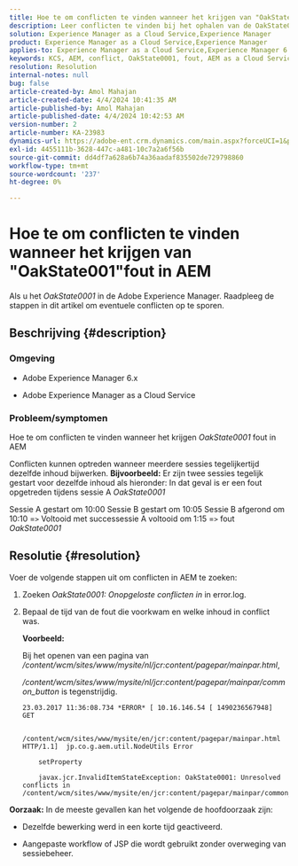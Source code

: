 ```yaml
---
title: Hoe te om conflicten te vinden wanneer het krijgen van "OakState001"fout in AEM
description: Leer conflicten te vinden bij het ophalen van de OakState001-fout in Adobe Experience Manager.
solution: Experience Manager as a Cloud Service,Experience Manager
product: Experience Manager as a Cloud Service,Experience Manager
applies-to: Experience Manager as a Cloud Service,Experience Manager 6.5
keywords: KCS, AEM, conflict, OakState0001, fout, AEM as a Cloud Service
resolution: Resolution
internal-notes: null
bug: false
article-created-by: Amol Mahajan
article-created-date: 4/4/2024 10:41:35 AM
article-published-by: Amol Mahajan
article-published-date: 4/4/2024 10:42:53 AM
version-number: 2
article-number: KA-23983
dynamics-url: https://adobe-ent.crm.dynamics.com/main.aspx?forceUCI=1&pagetype=entityrecord&etn=knowledgearticle&id=4af493e6-6ff2-ee11-904c-6045bd006268
exl-id: 4455111b-3628-447c-a481-10c7a2a6f56b
source-git-commit: dd4df7a628a6b74a36aadaf835502de729798860
workflow-type: tm+mt
source-wordcount: '237'
ht-degree: 0%

---
```


# Hoe te om conflicten te vinden wanneer het krijgen van &quot;OakState001&quot;fout in AEM


Als u het *OakState0001* in de Adobe Experience Manager. Raadpleeg de stappen in dit artikel om eventuele conflicten op te sporen.

## Beschrijving {#description}


### <b>Omgeving</b>

- Adobe Experience Manager 6.x


- Adobe Experience Manager as a Cloud Service




### <b>Probleem/symptomen</b>

Hoe te om conflicten te vinden wanneer het krijgen *OakState0001* fout in AEM

Conflicten kunnen optreden wanneer meerdere sessies tegelijkertijd dezelfde inhoud bijwerken.
<b>Bijvoorbeeld:</b>
Er zijn twee sessies tegelijk gestart voor dezelfde inhoud als hieronder: In dat geval is er een fout opgetreden tijdens sessie A *OakState0001*

Sessie A gestart om 10:00 Sessie B gestart om 10:05 Sessie B afgerond om 10:10 =`>`  Voltooid met successessie A voltooid om 1:15 =`>`  fout *OakState0001*


## Resolutie {#resolution}


Voer de volgende stappen uit om conflicten in AEM te zoeken:

1. Zoeken *OakState0001: Onopgeloste conflicten in* in error.log.


2. Bepaal de tijd van de fout die voorkwam en welke inhoud in conflict was.

   <b>Voorbeeld:</b>



   Bij het openen van een pagina van */content/wcm/sites/www/mysite/nl/jcr:content/pagepar/mainpar.html*,



   */content/wcm/sites/www/mysite/nl/jcr:content/pagepar/mainpar/common_button* is tegenstrijdig.


   ```
   23.03.2017 11:36:08.734 *ERROR* [ 10.16.146.54 [ 1490236567948]  GET
   
       /content/wcm/sites/www/mysite/en/jcr:content/pagepar/mainpar.html HTTP/1.1]  jp.co.g.aem.util.NodeUtils Error
   
       setProperty
   
       javax.jcr.InvalidItemStateException: OakState0001: Unresolved conflicts in /content/wcm/sites/www/mysite/en/jcr:content/pagepar/mainpar/common_button
   ```



<b>Oorzaak:</b>
In de meeste gevallen kan het volgende de hoofdoorzaak zijn:

- Dezelfde bewerking werd in een korte tijd geactiveerd.


- Aangepaste workflow of JSP die wordt gebruikt zonder overweging van sessiebeheer.
